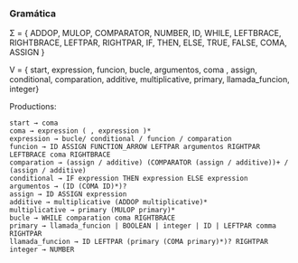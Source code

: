 
### Gramática
Σ = { ADDOP, MULOP, COMPARATOR, NUMBER, ID, WHILE, LEFTBRACE, RIGHTBRACE, LEFTPAR, RIGHTPAR, IF, THEN, ELSE, TRUE, FALSE, COMA, ASSIGN }

V = { start, expression, funcion, bucle, argumentos, coma , assign, conditional, comparation, additive, multiplicative, primary, llamada_funcion, integer}

Productions:

    start → coma
    coma → expression ( , expression )*
    expression → bucle/ conditional / funcion / comparation
    funcion → ID ASSIGN FUNCTION_ARROW LEFTPAR argumentos RIGHTPAR LEFTBRACE coma RIGHTBRACE
    comparation → (assign / additive) (COMPARATOR (assign / additive))+ / (assign / additive)
    conditional → IF expression THEN expression ELSE expression
    argumentos → (ID (COMA ID)*)?
    assign → ID ASSIGN expression
    additive → multiplicative (ADDOP multiplicative)*
    multiplicative → primary (MULOP primary)*
    bucle → WHILE comparation coma RIGHTBRACE
    primary → llamada_funcion | BOOLEAN | integer | ID | LEFTPAR comma RIGHTPAR
    llamada_funcion → ID LEFTPAR (primary (COMA primary)*)? RIGHTPAR
    integer → NUMBER

